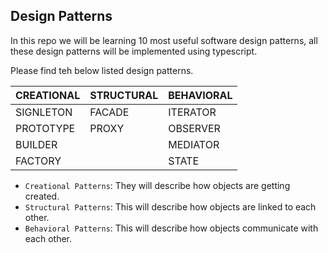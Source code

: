 ## Design Patterns

In this repo we will be learning 10 most useful software design patterns, all these design patterns will be implemented using typescript.

Please find teh below listed design patterns.

| CREATIONAL | STRUCTURAL | BEHAVIORAL |
| ---------- | ---------- | ---------- |
| SIGNLETON  | FACADE     | ITERATOR   |
| PROTOTYPE  | PROXY      | OBSERVER   |
| BUILDER    |            | MEDIATOR   |
| FACTORY    |            | STATE      |

- `Creational Patterns`: They will describe how objects are getting created.
- `Structural Patterns`: This will describe how objects are linked to each other.
- `Behavioral Patterns`: This will describe how objects communicate with each other.
